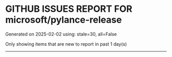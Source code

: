 
# GITHUB ISSUES REPORT FOR microsoft/pylance-release


Generated on 2025-02-02 using: stale=30, all=False


Only showing items that are new to report in past 1 day(s)


---




















